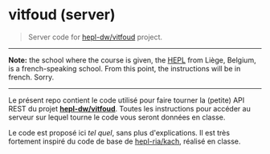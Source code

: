 # vitfoud (server)

> Server code for [hepl-dw/vitfoud](https://github.com/hepl-dw/vitfoud) project.

* * *

**Note:** the school where the course is given, the [HEPL](http://www.provincedeliege.be/hauteecole) from Liège, Belgium, is a french-speaking school. From this point, the instructions will be in french. Sorry.

* * *

Le présent repo contient le code utilisé pour faire tourner la (petite) API REST du projet **[hepl-dw/vitfoud](https://github.com/hepl-dw/vitfoud)**. Toutes les instructions pour accéder au serveur sur lequel tourne le code vous seront données en classe.

Le code est proposé ici _tel quel_, sans plus d'explications. Il est très fortement inspiré du code de base de [hepl-ria/kach](https://github.com/hepl-ria/kach), réalisé en classe.
